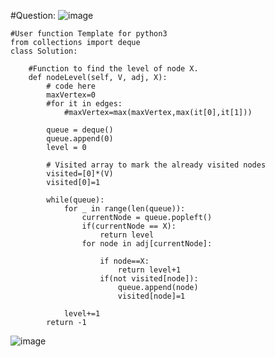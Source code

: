 #Question:
![image](https://github.com/abhyudaya12/Data_Structures_Algorithms/assets/28287783/e66115a2-e40c-4212-b75f-53052872619a)


```
#User function Template for python3
from collections import deque
class Solution:
    
    #Function to find the level of node X.
    def nodeLevel(self, V, adj, X):
        # code here
        maxVertex=0
        #for it in edges:
            #maxVertex=max(maxVertex,max(it[0],it[1]))
        
        queue = deque()
        queue.append(0)
        level = 0
        
        # Visited array to mark the already visited nodes
        visited=[0]*(V)
        visited[0]=1
        
        while(queue):
            for _ in range(len(queue)):
                currentNode = queue.popleft()
                if(currentNode == X):
                    return level
                for node in adj[currentNode]:
                    
                    if node==X:
                        return level+1
                    if(not visited[node]):
                        queue.append(node)
                        visited[node]=1
                
            level+=1
        return -1
```
![image](https://github.com/abhyudaya12/Data_Structures_Algorithms/assets/28287783/d8515661-4dc8-4bc3-894a-3fd2d6eb18b7)
